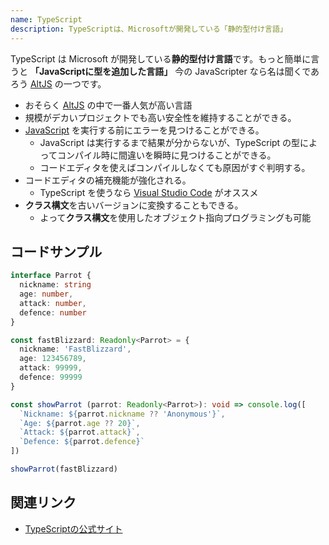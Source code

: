 ```yaml
---
name: TypeScript
description: TypeScriptは、Microsoftが開発している「静的型付け言語」
---
```


TypeScript は Microsoft が開発している**静的型付け言語**です。もっと簡単に言うと **「JavaScriptに型を追加した言語」**
今の JavaScripter なら名は聞くであろう [AltJS](/tags/altjs) の一つです。

- おそらく [AltJS](/tags/altjs) の中で一番人気が高い言語
- 規模がデカいプロジェクトでも高い安全性を維持することができる。
- [JavaScript](/tags/javascript) を実行する前にエラーを見つけることができる。
  - JavaScript は実行するまで結果が分からないが、TypeScript の型によってコンパイル時に間違いを瞬時に見つけることができる。
  - コードエディタを使えばコンパイルしなくても原因がすぐ判明する。
- コードエディタの補充機能が強化される。
  - TypeScript を使うなら [Visual Studio Code](/tags/visual-studio-code) がオススメ
- **クラス構文**を古いバージョンに変換することもできる。
  - よって**クラス構文**を使用したオブジェクト指向プログラミングも可能

## コードサンプル

```ts
interface Parrot {
  nickname: string
  age: number,
  attack: number,
  defence: number
}

const fastBlizzard: Readonly<Parrot> = {
  nickname: 'FastBlizzard',
  age: 123456789,
  attack: 99999,
  defence: 99999
}

const showParrot (parrot: Readonly<Parrot>): void => console.log([
  `Nickname: ${parrot.nickname ?? 'Anonymous'}`,
  `Age: ${parrot.age ?? 20}`,
  `Attack: ${parrot.attack}`,
  `Defence: ${parrot.defence}`
])

showParrot(fastBlizzard)
```

## 関連リンク

- [TypeScriptの公式サイト](https://www.typescriptlang.org/)
